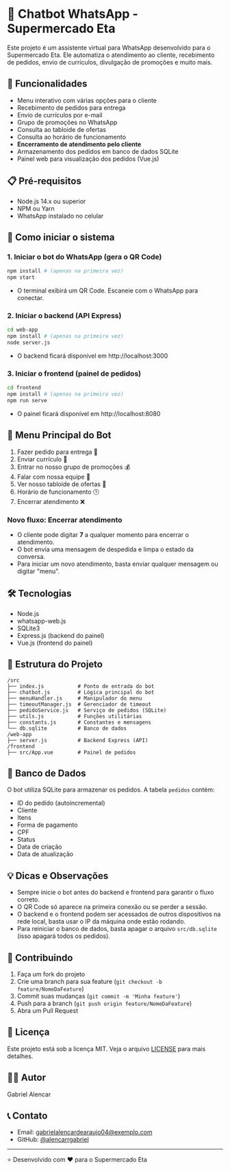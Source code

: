 # 🤖 Chatbot WhatsApp - Supermercado Eta

Este projeto é um assistente virtual para WhatsApp desenvolvido para o Supermercado Eta. Ele automatiza o atendimento ao cliente, recebimento de pedidos, envio de currículos, divulgação de promoções e muito mais.

## 🚀 Funcionalidades

- Menu interativo com várias opções para o cliente
- Recebimento de pedidos para entrega
- Envio de currículos por e-mail
- Grupo de promoções no WhatsApp
- Consulta ao tabloide de ofertas
- Consulta ao horário de funcionamento
- **Encerramento de atendimento pelo cliente**
- Armazenamento dos pedidos em banco de dados SQLite
- Painel web para visualização dos pedidos (Vue.js)

## 📋 Pré-requisitos

- Node.js 14.x ou superior
- NPM ou Yarn
- WhatsApp instalado no celular

## 🏁 Como iniciar o sistema

### 1. Iniciar o bot do WhatsApp (gera o QR Code)
```bash
npm install # (apenas na primeira vez)
npm start
```
- O terminal exibirá um QR Code. Escaneie com o WhatsApp para conectar.

### 2. Iniciar o backend (API Express)
```bash
cd web-app
npm install # (apenas na primeira vez)
node server.js
```
- O backend ficará disponível em http://localhost:3000

### 3. Iniciar o frontend (painel de pedidos)
```bash
cd frontend
npm install # (apenas na primeira vez)
npm run serve
```
- O painel ficará disponível em http://localhost:8080

## 📱 Menu Principal do Bot

1. Fazer pedido para entrega 🛒
2. Enviar currículo 📄
3. Entrar no nosso grupo de promoções 💰
4. Falar com nossa equipe 💬
5. Ver nosso tabloide de ofertas 📰
6. Horário de funcionamento 🕒
7. Encerrar atendimento ❌

### Novo fluxo: Encerrar atendimento
- O cliente pode digitar **7** a qualquer momento para encerrar o atendimento.
- O bot envia uma mensagem de despedida e limpa o estado da conversa.
- Para iniciar um novo atendimento, basta enviar qualquer mensagem ou digitar "menu".

## 🛠️ Tecnologias

- Node.js
- whatsapp-web.js
- SQLite3
- Express.js (backend do painel)
- Vue.js (frontend do painel)

## 📁 Estrutura do Projeto

```
/src
├── index.js           # Ponto de entrada do bot
├── chatbot.js         # Lógica principal do bot
├── menuHandler.js     # Manipulador do menu
├── timeoutManager.js  # Gerenciador de timeout
├── pedidoService.js   # Serviço de pedidos (SQLite)
├── utils.js           # Funções utilitárias
├── constants.js       # Constantes e mensagens
└── db.sqlite          # Banco de dados
/web-app
├── server.js          # Backend Express (API)
/frontend
├── src/App.vue        # Painel de pedidos
```

## 📝 Banco de Dados

O bot utiliza SQLite para armazenar os pedidos. A tabela `pedidos` contém:

- ID do pedido (autoincremental)
- Cliente
- Itens
- Forma de pagamento
- CPF
- Status
- Data de criação
- Data de atualização

## 💡 Dicas e Observações
- Sempre inicie o bot antes do backend e frontend para garantir o fluxo correto.
- O QR Code só aparece na primeira conexão ou se perder a sessão.
- O backend e o frontend podem ser acessados de outros dispositivos na rede local, basta usar o IP da máquina onde estão rodando.
- Para reiniciar o banco de dados, basta apagar o arquivo `src/db.sqlite` (isso apagará todos os pedidos).

## 🤝 Contribuindo

1. Faça um fork do projeto
2. Crie uma branch para sua feature (`git checkout -b feature/NomeDaFeature`)
3. Commit suas mudanças (`git commit -m 'Minha feature'`)
4. Push para a branch (`git push origin feature/NomeDaFeature`)
5. Abra um Pull Request

## 📄 Licença

Este projeto está sob a licença MIT. Veja o arquivo [LICENSE](LICENSE) para mais detalhes.

## 👨‍💻 Autor

Gabriel Alencar

## 📞 Contato

- Email: gabrielalencardearaujo04@exemplo.com
- GitHub: [@alencarrgabriel](https://github.com/alencarrgabriel)

---
⭐️ Desenvolvido com ❤️ para o Supermercado Eta 